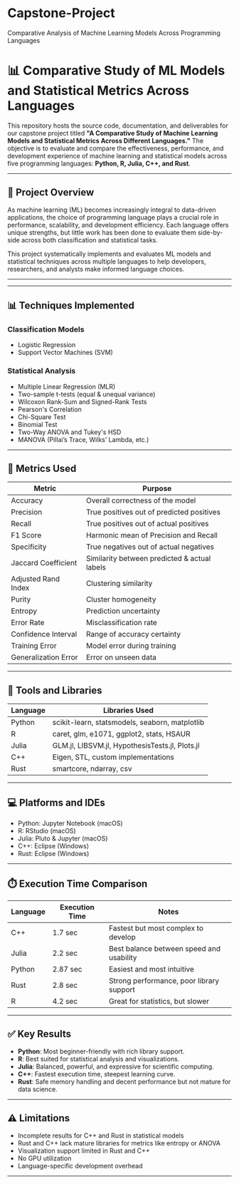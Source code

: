 # Capstone-Project
Comparative Analysis of Machine Learning Models Across Programming Languages


# 📊 Comparative Study of ML Models and Statistical Metrics Across Languages

This repository hosts the source code, documentation, and deliverables for our capstone project titled **"A Comparative Study of Machine Learning Models and Statistical Metrics Across Different Languages."** The objective is to evaluate and compare the effectiveness, performance, and development experience of machine learning and statistical models across five programming languages: **Python, R, Julia, C++, and Rust**.

---

## 🧠 Project Overview

As machine learning (ML) becomes increasingly integral to data-driven applications, the choice of programming language plays a crucial role in performance, scalability, and development efficiency. Each language offers unique strengths, but little work has been done to evaluate them side-by-side across both classification and statistical tasks.

This project systematically implements and evaluates ML models and statistical techniques across multiple languages to help developers, researchers, and analysts make informed language choices.

---
---

## 📊 Techniques Implemented

### Classification Models
- Logistic Regression
- Support Vector Machines (SVM)

### Statistical Analysis
- Multiple Linear Regression (MLR)
- Two-sample t-tests (equal & unequal variance)
- Wilcoxon Rank-Sum and Signed-Rank Tests
- Pearson's Correlation
- Chi-Square Test
- Binomial Test
- Two-Way ANOVA and Tukey's HSD
- MANOVA (Pillai’s Trace, Wilks’ Lambda, etc.)

---

## 📐 Metrics Used

| Metric               | Purpose                                        |
|----------------------|------------------------------------------------|
| Accuracy             | Overall correctness of the model               |
| Precision            | True positives out of predicted positives      |
| Recall               | True positives out of actual positives         |
| F1 Score             | Harmonic mean of Precision and Recall          |
| Specificity          | True negatives out of actual negatives         |
| Jaccard Coefficient  | Similarity between predicted & actual labels   |
| Adjusted Rand Index  | Clustering similarity                          |
| Purity               | Cluster homogeneity                            |
| Entropy              | Prediction uncertainty                         |
| Error Rate           | Misclassification rate                         |
| Confidence Interval  | Range of accuracy certainty                    |
| Training Error       | Model error during training                    |
| Generalization Error | Error on unseen data                           |

---

## 🧪 Tools and Libraries

| Language | Libraries Used |
|----------|----------------|
| Python   | scikit-learn, statsmodels, seaborn, matplotlib |
| R        | caret, glm, e1071, ggplot2, stats, HSAUR |
| Julia    | GLM.jl, LIBSVM.jl, HypothesisTests.jl, Plots.jl |
| C++      | Eigen, STL, custom implementations |
| Rust     | smartcore, ndarray, csv |

---

## 💻 Platforms and IDEs

- Python: Jupyter Notebook (macOS)
- R: RStudio (macOS)
- Julia: Pluto & Jupyter (macOS)
- C++: Eclipse (Windows)
- Rust: Eclipse (Windows)

---

## ⏱️ Execution Time Comparison

| Language | Execution Time | Notes |
|----------|----------------|-------|
| C++      | 1.7 sec        | Fastest but most complex to develop |
| Julia    | 2.2 sec        | Best balance between speed and usability |
| Python   | 2.87 sec       | Easiest and most intuitive |
| Rust     | 2.8 sec        | Strong performance, poor library support |
| R        | 4.2 sec        | Great for statistics, but slower |

---

## ✅ Key Results

- **Python**: Most beginner-friendly with rich library support.
- **R**: Best suited for statistical analysis and visualizations.
- **Julia**: Balanced, powerful, and expressive for scientific computing.
- **C++**: Fastest execution time, steepest learning curve.
- **Rust**: Safe memory handling and decent performance but not mature for data science.

---

## ⚠️ Limitations

- Incomplete results for C++ and Rust in statistical models
- Rust and C++ lack mature libraries for metrics like entropy or ANOVA
- Visualization support limited in Rust and C++
- No GPU utilization
- Language-specific development overhead

---

